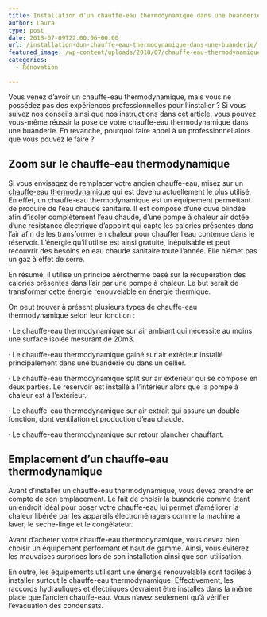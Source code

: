 ```yaml
---
title: Installation d’un chauffe-eau thermodynamique dans une buanderie
author: Laura
type: post
date: 2018-07-09T22:00:06+00:00
url: /installation-dun-chauffe-eau-thermodynamique-dans-une-buanderie/
featured_image: /wp-content/uploads/2018/07/chauffe-eau-thermodynamique-avec-pac-integree-bt-300-altech-002569758-product_maxi.jpg
categories:
  - Rénovation

---
```

Vous venez d’avoir un chauffe-eau thermodynamique, mais vous ne possédez pas des expériences professionnelles pour l’installer ? Si vous suivez nos conseils ainsi que nos instructions dans cet article, vous pouvez vous-même réussir la pose de votre chauffe-eau thermodynamique dans une buanderie. En revanche, pourquoi faire appel à un professionnel alors que vous pouvez le faire ?



## Zoom sur le chauffe-eau thermodynamique



Si vous envisagez de remplacer votre ancien chauffe-eau, misez sur un <a href="https://www.radiateurplus.com/chauffe-eau/chauffe-eau-thermodynamique.html" target="_blank">chauffe-eau thermodynamique</a> qui est devenu actuellement le plus utilisé. En effet, un chauffe-eau thermodynamique est un équipement permettant de produire de l’eau chaude sanitaire. Il est composé d’une cuve blindée afin d’isoler complètement l’eau chaude, d’une pompe à chaleur air dotée d’une résistance électrique d’appoint qui capte les calories présentes dans l’air afin de les transformer en chaleur pour chauffer l’eau contenue dans le réservoir. L’énergie qu’il utilise est ainsi gratuite, inépuisable et peut recouvrir des besoins en eau chaude sanitaire toute l’année. Elle n’émet pas un gaz à effet de serre.



En résumé, il utilise un principe aérotherme basé sur la récupération des calories présentes dans l’air par une pompe à chaleur. Le but serait de transformer cette énergie renouvelable en énergie thermique.



On peut trouver à présent plusieurs types de chauffe-eau thermodynamique selon leur fonction :



· Le chauffe-eau thermodynamique sur air ambiant qui nécessite au moins une surface isolée mesurant de 20m3. 



· Le chauffe-eau thermodynamique gainé sur air extérieur installé principalement dans une buanderie ou dans un cellier.



· Le chauffe-eau thermodynamique split sur air extérieur qui se compose en deux parties. Le réservoir est installé à l’intérieur alors que la pompe à chaleur est à l’extérieur.



· Le chauffe-eau thermodynamique sur air extrait qui assure un double fonction, dont ventilation et production d’eau chaude.



· Le chauffe-eau thermodynamique sur retour plancher chauffant.



## Emplacement d’un chauffe-eau thermodynamique



Avant d’installer un chauffe-eau thermodynamique, vous devez prendre en compte de son emplacement. Le fait de choisir la buanderie comme étant un endroit idéal pour poser votre chauffe-eau lui permet d’améliorer la chaleur libérée par les appareils électroménagers comme la machine à laver, le sèche-linge et le congélateur.



Avant d’acheter votre chauffe-eau thermodynamique, vous devez bien choisir un équipement performant et haut de gamme. Ainsi, vous éviterez les mauvaises surprises lors de son installation ainsi que son utilisation.



En outre, les équipements utilisant une énergie renouvelable sont faciles à installer surtout le chauffe-eau thermodynamique. Effectivement, les raccords hydrauliques et électriques devraient être installés dans la même place que l’ancien chauffe-eau. Vous n’avez seulement qu’à vérifier l’évacuation des condensats.
